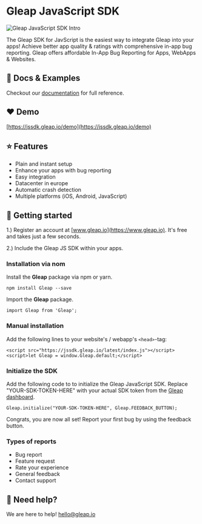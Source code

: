 # Gleap JavaScript SDK

![Gleap JavaScript SDK Intro](https://github.com/Gleap/JavaScript-SDK/blob/master/imgs/JavaScriptSDK.png)

The Gleap SDK for JavScript is the easiest way to integrate Gleap into your apps! Achieve better app quality & ratings with comprehensive in-app bug reporting. Gleap offers affordable In-App Bug Reporting for Apps, WebApps & Websites.

## 📖 Docs & Examples

Checkout our [documentation](https://docs.gleap.io/docs/javascript-sdk) for full reference.

## ❤️ Demo

[https://jssdk.gleap.io/demo](https://jssdk.gleap.io/demo)

## ⭐️ Features

- Plain and instant setup
- Enhance your apps with bug reporting
- Easy integration
- Datacenter in europe
- Automatic crash detection
- Multiple platforms (iOS, Android, JavaScript)

## 🚀 Getting started

1.) Register an account at [www.gleap.io](https://www.gleap.io). It's free and takes just a few seconds.

2.) Include the Gleap JS SDK within your apps.

### Installation via nom

Install the **Gleap** package via npm or yarn.
```
npm install Gleap --save
```

Import the **Gleap** package.
```
import Gleap from 'Gleap';
```

### Manual installation

Add the following lines to your website's / webapp's ```<head>```-tag:
```
<script src="https://jssdk.gleap.io/latest/index.js"></script>
<script>let Gleap = window.Gleap.default;</script>
```

### Initialize the SDK

Add the following code to to initialize the Gleap JavaScript SDK. Replace "YOUR-SDK-TOKEN-HERE" with your actual SDK token from the [Gleap dashboard](https://app.gleap.io).

```
Gleap.initialize("YOUR-SDK-TOKEN-HERE", Gleap.FEEDBACK_BUTTON);
```

Congrats, you are now all set! Report your first bug by using the feedback button.

### Types of reports

- Bug report
- Feature request
- Rate your experience
- General feedback
- Contact support

## 🤝 Need help?

We are here to help! hello@gleap.io